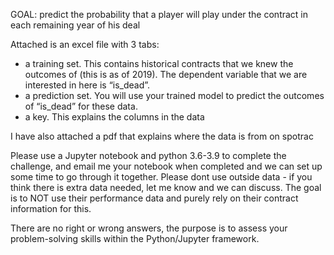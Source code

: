GOAL: predict the probability that a player will play under the contract in each remaining year of his deal

Attached is an excel file with 3 tabs:
- a training set.  This contains historical contracts that we knew the outcomes of (this is as of 2019).  The dependent variable that we are interested in here is “is_dead”.
- a prediction set.  You will use your trained model to predict the outcomes of “is_dead” for these data.
- a key. This explains the columns in the data

I have also attached a pdf that explains where the data is from on spotrac

Please use a Jupyter notebook and python 3.6-3.9 to complete the challenge, and email me your notebook when completed and we can set up some time to go through it together.
Please dont use outside data - if you think there is extra data needed, let me know and we can discuss.  The goal is to NOT use their performance data and purely rely on their contract information for this.

There are no right or wrong answers, the purpose is to assess your problem-solving skills within the Python/Jupyter framework. 
